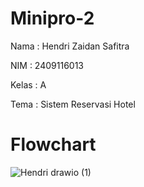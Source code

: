 # Minipro-2

Nama : Hendri Zaidan Safitra

NIM : 2409116013

Kelas : A

Tema : Sistem Reservasi Hotel

# Flowchart

![Hendri drawio (1)](https://github.com/user-attachments/assets/7b4f0ea8-0bdd-4ba7-8f68-ddfcbacdcc6e)


